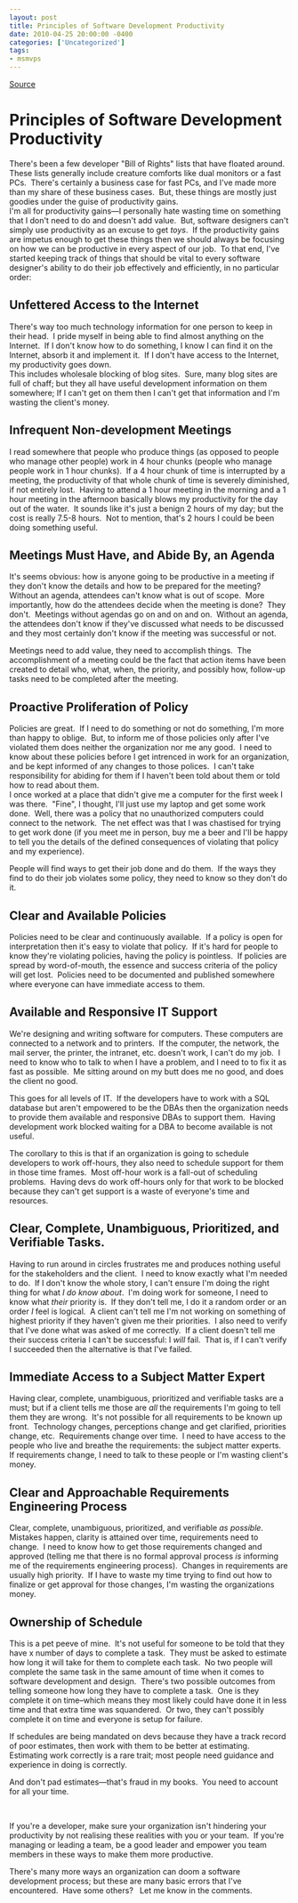 ```yaml
---
layout: post
title: Principles of Software Development Productivity
date: 2010-04-25 20:00:00 -0400
categories: ['Uncategorized']
tags:
- msmvps
---
```

[Source](http://blogs.msmvps.com/peterritchie/2010/04/26/principles-of-software-development-productivity/ "Permalink to Principles of Software Development Productivity")

# Principles of Software Development Productivity

There's been a few developer "Bill of Rights" lists that have floated around.  These lists generally include creature comforts like dual monitors or a fast PCs.  There's certainly a business case for fast PCs, and I've made more than my share of these business cases.  But, these things are mostly just goodies under the guise of productivity gains.   
I'm all for productivity gains—I personally hate wasting time on something that I don't need to do and doesn't add value.  But, software designers can't simply use productivity as an excuse to get _toys_.  If the productivity gains are impetus enough to get these things then we should always be focusing on how we can be productive in every aspect of our job.  To that end, I've started keeping track of things that should be vital to every software designer's ability to do their job effectively and efficiently, in no particular order: 

## Unfettered Access to the Internet

There's way too much technology information for one person to keep in their head.  I pride myself in being able to find almost anything on the Internet.  If I don't know how to do something, I know I can find it on the Internet, absorb it and implement it.  If I don't have access to the Internet, my productivity goes down.   
This includes wholesale blocking of blog sites.  Sure, many blog sites are full of chaff; but they all have useful development information on them somewhere; If I can't get on them then I can't get that information and I'm wasting the client's money.

## Infrequent Non-development Meetings

I read somewhere that people who produce things (as opposed to people who manage other people) work in 4 hour chunks (people who manage people work in 1 hour chunks).  If a 4 hour chunk of time is interrupted by a meeting, the productivity of that whole chunk of time is severely diminished, if not entirely lost.  Having to attend a 1 hour meeting in the morning and a 1 hour meeting in the afternoon basically blows my productivity for the day out of the water.  It sounds like it's just a benign 2 hours of my day; but the cost is really 7.5-8 hours.  Not to mention, that's 2 hours I could be been doing something useful.

## Meetings Must Have, and Abide By, an Agenda

It's seems obvious: how is anyone going to be productive in a meeting if they don't know the details and how to be prepared for the meeting?  Without an agenda, attendees can't know what is out of scope.  More importantly, how do the attendees decide when the meeting is done?  They don't.  Meetings without agendas go on and on and on.  Without an agenda, the attendees don't know if they've discussed what needs to be discussed and they most certainly don't know if the meeting was successful or not.

Meetings need to add value, they need to accomplish things.  The accomplishment of a meeting could be the fact that action items have been created to detail who, what, when, the priority, and possibly how, follow-up tasks need to be completed after the meeting.

## Proactive Proliferation of Policy

Policies are great.  If I need to do something or not do something, I'm more than happy to oblige.  But, to inform me of those policies only after I've violated them does neither the organization nor me any good.  I need to know about these policies before I get intrenced in work for an organization, and be kept informed of any changes to those polices.  I can't take responsibility for abiding for them if I haven't been told about them or told how to read about them.   
I once worked at a place that didn't give me a computer for the first week I was there.  "Fine", I thought, I'll just use my laptop and get some work done.  Well, there was a policy that no unauthorized computers could connect to the network.  The net effect was that I was chastised for trying to get work done (if you meet me in person, buy me a beer and I'll be happy to tell you the details of the defined consequences of violating that policy and my experience).

People will find ways to get their job done and do them.  If the ways they find to do their job violates some policy, they need to know so they don't do it.

## Clear and Available Policies

Policies need to be clear and continuously available.  If a policy is open for interpretation then it's easy to violate that policy.  If it's hard for people to know they're violating policies, having the policy is pointless.  If policies are spread by word-of-mouth, the essence and success criteria of the policy will get lost.  Policies need to be documented and published somewhere where everyone can have immediate access to them.

## Available and Responsive IT Support

We're designing and writing software for computers. These computers are connected to a network and to printers.  If the computer, the network, the mail server, the printer, the intranet, etc. doesn't work, I can't do my job.  I need to know who to talk to when I have a problem, and I need to to fix it as fast as possible.  Me sitting around on my butt does me no good, and does the client no good.

This goes for all levels of IT.  If the developers have to work with a SQL database but aren't empowered to be the DBAs then the organization needs to provide them available and responsive DBAs to support them.  Having development work blocked waiting for a DBA to become available is not useful.

The corollary to this is that if an organization is going to schedule developers to work off-hours, they also need to schedule support for them in those time frames.  Most off-hour work is a fall-out of scheduling problems.  Having devs do work off-hours only for that work to be blocked because they can't get support is a waste of everyone's time and resources.

## Clear, Complete, Unambiguous, Prioritized, and Verifiable Tasks.

Having to run around in circles frustrates me and produces nothing useful for the stakeholders and the client.  I need to know exactly what I'm needed to do.  If I don't know the whole story, I can't ensure I'm doing the right thing for what _I do know about_.  I'm doing work for someone, I need to know what _their_ priority is.  If they don't tell me, I do it a random order or an order _I_ feel is logical.  A client can't tell me I'm not working on something of highest priority if they haven't given me their priorities.  I also need to verify that I've done what was asked of me correctly.  If a client doesn't tell me their success criteria I can't be successful: I _will_ fail.  That is, if I can't verify I succeeded then the alternative is that I've failed. 

## Immediate Access to a Subject Matter Expert

Having clear, complete, unambiguous, prioritized and verifiable tasks are a must; but if a client tells me those are _all_ the requirements I'm going to tell them they are wrong.  It's not possible for all requirements to be known up front.  Technology changes, perceptions change and get clarified, priorities change, etc.  Requirements change over time.  I need to have access to the people who live and breathe the requirements: the subject matter experts.  If requirements change, I need to talk to these people or I'm wasting client's money. 

## Clear and Approachable Requirements Engineering Process

Clear, complete, unambiguous, prioritized, and verifiable _as possible_.  Mistakes happen, clarity is attained over time, requirements need to change.  I need to know how to get those requirements changed and approved (telling me that there is no formal approval process _is_ informing me of the requirements engineering process).  Changes in requirements are usually high priority.  If I have to waste my time trying to find out how to finalize or get approval for those changes, I'm wasting the organizations money.

## Ownership of Schedule

This is a pet peeve of mine.  It's not useful for someone to be told that they have x number of days to complete a task.  They must be asked to estimate how long it will take for them to complete each task.  No two people will complete the same task in the same amount of time when it comes to software development and design.  There's two possible outcomes from telling someone how long they have to complete a task.  One is they complete it on time–which means they most likely could have done it in less time and that extra time was squandered.  Or two, they can't possibly complete it on time and everyone is setup for failure.

If schedules are being mandated on devs because they have a track record of poor estimates, then work with them to be better at estimating.  Estimating work correctly is a rare trait; most people need guidance and experience in doing is correctly.

And don't pad estimates—that's fraud in my books.  You need to account for all your time. 

 

If you're a developer, make sure your organization isn't hindering your productivity by not realising these realities with you or your team.  If you're managing or leading a team, be a good leader and empower you team members in these ways to make them more productive.

There's many more ways an organization can doom a software development process; but these are many basic errors that I've encountered.  Have some others?   Let me know in the comments.

